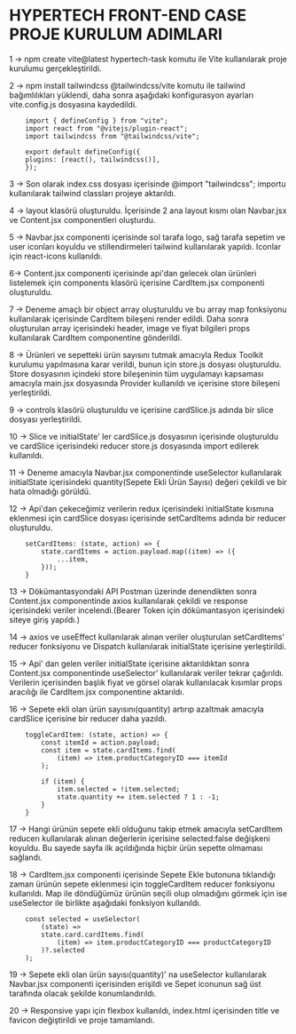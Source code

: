 # HYPERTECH FRONT-END CASE PROJE KURULUM ADIMLARI

1 -> npm create vite@latest hypertech-task komutu ile Vite kullanılarak proje kurulumu gerçekleştirildi.

2 -> npm install tailwindcss @tailwindcss/vite komutu ile tailwind bağımlılıkları yüklendi, daha sonra aşağıdaki konfigurasyon ayarları vite.config.js dosyasına kaydedildi.

        import { defineConfig } from "vite";
        import react from "@vitejs/plugin-react";
        import tailwindcss from "@tailwindcss/vite";

        export default defineConfig({
        plugins: [react(), tailwindcss()],
        });

3 -> Son olarak index.css dosyası içerisinde @import "tailwindcss"; importu kullanılarak tailwind classları projeye aktarıldı.

4 -> layout klasörü oluşturuldu. İçerisinde 2 ana layout kısmı olan Navbar.jsx ve Content.jsx componentleri oluşturdu.

5 -> Navbar.jsx componenti içerisinde sol tarafa logo, sağ tarafa sepetim ve user iconları koyuldu ve stillendirmeleri tailwind kullanılarak yapıldı. Iconlar için react-icons kullanıldı.

6-> Content.jsx componenti içerisinde api'dan gelecek olan ürünleri listelemek için components klasörü içerisine CardItem.jsx componenti oluşturuldu.

7 -> Deneme amaçlı bir object array oluşturuldu ve bu array map fonksiyonu kullanılarak içerisinde CardItem bileşeni render edildi. Daha sonra oluşturulan array içerisindeki header, image ve fiyat bilgileri props kullanılarak CardItem componentine gönderildi.

8 -> Ürünleri ve sepetteki ürün sayısını tutmak amacıyla Redux Toolkit kurulumu yapılmasına karar verildi, bunun için store.js dosyası oluşturuldu. Store dosyasının içindeki store bileşeninin tüm uygulamayı kapsaması amacıyla main.jsx dosyasında Provider kullanıldı ve içerisine store bileşeni yerleştirildi.

9 -> controls klasörü oluşturuldu ve içerisine cardSlice.js adında bir slice dosyası yerleştirildi.

10 -> Slice ve initialState' ler cardSlice.js dosyasının içerisinde oluşturuldu ve cardSlice içerisindeki reducer store.js dosyasında import edilerek kullanıldı.

11 -> Deneme amacıyla Navbar.jsx componentinde useSelector kullanılarak initialState içerisindeki quantity(Sepete Ekli Ürün Sayısı) değeri çekildi ve bir hata olmadığı görüldü.

12 -> Api'dan çekeceğimiz verilerin redux içerisindeki initialState kısmına eklenmesi için cardSlice dosyası içerisinde setCardItems adında bir reducer oluşturuldu.

        setCardItems: (state, action) => {
            state.cardItems = action.payload.map((item) => ({
                ...item,
            }));
        }

13 -> Dökümantasyondaki API Postman üzerinde denendikten sonra Content.jsx componentinde axios kullanılarak çekildi ve response içerisindeki veriler incelendi.(Bearer Token için dökümantasyon içerisindeki siteye giriş yapıldı.)

14 -> axios ve useEffect kullanılarak alınan veriler oluşturulan setCardItems' reducer fonksiyonu ve Dispatch kullanılarak initialState içerisine yerleştirildi.

15 -> Api' dan gelen veriler initialState içerisine aktarıldıktan sonra Content.jsx componentinde useSelector' kullanılarak veriler tekrar çağırıldı. Verilerin içerisinden başlık fiyat ve görsel olarak kullanılacak kısımlar props aracılığı ile CardItem.jsx componentine aktarıldı.

16 -> Sepete ekli olan ürün sayısını(quantity) artırıp azaltmak amacıyla cardSlice içerisine bir reducer daha yazıldı.

        toggleCardItem: (state, action) => {
            const itemId = action.payload;
            const item = state.cardItems.find(
                (item) => item.productCategoryID === itemId
            );

            if (item) {
                item.selected = !item.selected;
                state.quantity += item.selected ? 1 : -1;
            }
        }

17 -> Hangi ürünün sepete ekli olduğunu takip etmek amacıyla setCardItem reducerı kullanılarak alınan değerlerin içerisine selected:false değişkeni koyuldu. Bu sayede sayfa ilk açıldığında hiçbir ürün sepette olmaması sağlandı.

18 -> CardItem.jsx componenti içerisinde Sepete Ekle butonuna tıklandığı zaman ürünün sepete eklenmesi için toggleCardItem reducer fonksiyonu kullanıldı. Map ile döndüğümüz ürünün seçili olup olmadığını görmek için ise useSelector ile birlikte aşağıdaki fonksiyon kullanıldı.

        const selected = useSelector(
            (state) =>
            state.card.cardItems.find(
                (item) => item.productCategoryID === productCategoryID
            )?.selected
        );

19 -> Sepete ekli olan ürün sayısı(quantity)' na useSelector kullanılarak Navbar.jsx componenti içerisinden erişildi ve Sepet iconunun sağ üst tarafında olacak şekilde konumlandırıldı.

20 -> Responsive yapı için flexbox kullanıldı, index.html içerisinden title ve favicon değiştirildi ve proje tamamlandı.
